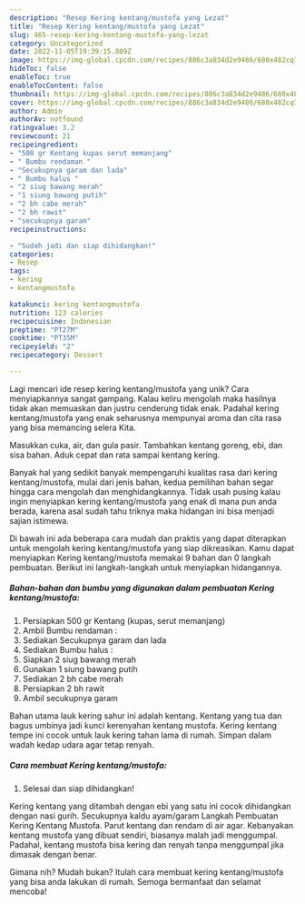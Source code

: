 ```yaml
---
description: "Resep Kering kentang/mustofa yang Lezat"
title: "Resep Kering kentang/mustofa yang Lezat"
slug: 465-resep-kering-kentang-mustofa-yang-lezat
category: Uncategorized
date: 2022-11-05T19:39:15.809Z
image: https://img-global.cpcdn.com/recipes/886c3a834d2e9486/680x482cq70/kering-kentangmustofa-foto-resep-utama.jpg
hideToc: false
enableToc: true
enableTocContent: false
thumbnail: https://img-global.cpcdn.com/recipes/886c3a834d2e9486/680x482cq70/kering-kentangmustofa-foto-resep-utama.jpg
cover: https://img-global.cpcdn.com/recipes/886c3a834d2e9486/680x482cq70/kering-kentangmustofa-foto-resep-utama.jpg
author: Admin
authorAv: notfound
ratingvalue: 3.2
reviewcount: 21
recipeingredient:
- "500 gr Kentang kupas serut memanjang"
- " Bumbu rendaman "
- "Secukupnya garam dan lada"
- " Bumbu halus "
- "2 siug bawang merah"
- "1 siung bawang putih"
- "2 bh cabe merah"
- "2 bh rawit"
- "secukupnya garam"
recipeinstructions:

- "Sudah jadi dan siap dihidangkan!"
categories:
- Resep
tags:
- kering
- kentangmustofa

katakunci: kering kentangmustofa 
nutrition: 123 calories
recipecuisine: Indonesian
preptime: "PT27M"
cooktime: "PT35M"
recipeyield: "2"
recipecategory: Dessert

---
```





Lagi mencari ide resep kering kentang/mustofa yang unik? Cara menyiapkannya sangat gampang. Kalau keliru mengolah maka hasilnya tidak akan memuaskan dan justru cenderung tidak enak. Padahal kering kentang/mustofa yang enak seharusnya mempunyai aroma dan cita rasa yang bisa memancing selera Kita.





Masukkan cuka, air, dan gula pasir. Tambahkan kentang goreng, ebi, dan sisa bahan. Aduk cepat dan rata sampai kentang kering.

Banyak hal yang sedikit banyak mempengaruhi kualitas rasa dari kering kentang/mustofa, mulai dari jenis bahan, kedua pemilihan bahan segar hingga cara mengolah dan menghidangkannya. Tidak usah pusing kalau ingin menyiapkan kering kentang/mustofa yang enak di mana pun anda berada, karena asal sudah tahu triknya maka hidangan ini bisa menjadi sajian istimewa.






Di bawah ini ada beberapa cara mudah dan praktis yang dapat diterapkan untuk mengolah kering kentang/mustofa yang siap dikreasikan. Kamu dapat menyiapkan Kering kentang/mustofa memakai 9 bahan dan 0 langkah pembuatan. Berikut ini langkah-langkah untuk menyiapkan hidangannya.

<!--inarticleads1-->

##### Bahan-bahan dan bumbu yang digunakan dalam pembuatan Kering kentang/mustofa:

1. Persiapkan 500 gr Kentang (kupas, serut memanjang)
1. Ambil  Bumbu rendaman :
1. Sediakan Secukupnya garam dan lada
1. Sediakan  Bumbu halus :
1. Siapkan 2 siug bawang merah
1. Gunakan 1 siung bawang putih
1. Sediakan 2 bh cabe merah
1. Persiapkan 2 bh rawit
1. Ambil secukupnya garam


Bahan utama lauk kering sahur ini adalah kentang. Kentang yang tua dan bagus umbinya jadi kunci kerenyahan kentang mustofa. Kering kentang tempe ini cocok untuk lauk kering tahan lama di rumah. Simpan dalam wadah kedap udara agar tetap renyah. 

<!--inarticleads2-->

##### Cara membuat Kering kentang/mustofa:


1. Selesai dan siap dihidangkan!

Kering kentang yang ditambah dengan ebi yang satu ini cocok dihidangkan dengan nasi gurih. Secukupnya kaldu ayam/garam Langkah Pembuatan Kering Kentang Mustofa. Parut kentang dan rendam di air agar. Kebanyakan kentang mustofa yang dibuat sendiri, biasanya malah jadi menggumpal. Padahal, kentang mustofa bisa kering dan renyah tanpa menggumpal jika dimasak dengan benar. 

Gimana nih? Mudah bukan? Itulah cara membuat kering kentang/mustofa yang bisa anda lakukan di rumah. Semoga bermanfaat dan selamat mencoba!

